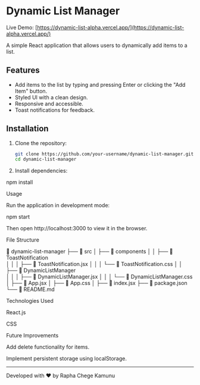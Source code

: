 # Dynamic List Manager

Live Demo: [https://dynamic-list-alpha.vercel.app/](https://dynamic-list-alpha.vercel.app/)

A simple React application that allows users to dynamically add items to a list.

## Features
- Add items to the list by typing and pressing Enter or clicking the "Add Item" button.
- Styled UI with a clean design.
- Responsive and accessible.
- Toast notifications for feedback.

## Installation

1. Clone the repository:
   ```sh
   git clone https://github.com/your-username/dynamic-list-manager.git
   cd dynamic-list-manager

2. Install dependencies:

npm install



Usage

Run the application in development mode:

npm start

Then open http://localhost:3000 to view it in the browser.

File Structure

📂 dynamic-list-manager
├── 📂 src
│   ├── 📂 components
│   │   ├── 📂 ToastNotification  
│   │   │   ├── 📄 ToastNotification.jsx
│   │   │   └── 📄 ToastNotification.css
│   │   ├── 📂 DynamicListManager  
│   │   │   ├── 📄 DynamicListManager.jsx
│   │   │   └── 📄 DynamicListManager.css
│   ├── 📄 App.jsx
│   ├── 📄 App.css
│   ├── 📄 index.jsx
├── 📄 package.json
└── 📄 README.md

Technologies Used

React.js

CSS


Future Improvements

Add delete functionality for items.

Implement persistent storage using localStorage.

---

Developed with ❤️ by Rapha Chege Kamunu
